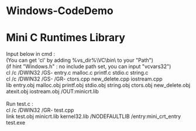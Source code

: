 # Windows-CodeDemo
<h1>Mini C Runtimes Library<br></h1>

Input below in cmd : <br>
(You can get 'cl' by adding %vs_dir%\VC\bin\ to your "Path") <br>
(if hint "Windows.h" : no include path set, you can input "vcvars32")<br>
cl /c /DWIN32 /GS- entry.c malloc.c printf.c stdio.c string.c <br>
cl /c /DWIN32 /GS- /GR- ctors.cpp new_delete.cpp iostream.cpp<br>
lib entry.obj malloc.obj printf.obj stdio.obj string.obj ctors.obj new_delete.obj atexit.obj iostream.obj /OUT:minicrt.lib <br>
<br>
Run test.c :<br>
cl /c /DWIN32 /GR- test.cpp <br>
link test.obj minicrt.lib kernel32.lib /NODEFAULTLIB /entry:mini_crt_entry<br>
test.exe
